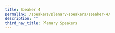 ```yaml
---
title: Speaker 4
permalink: /speakers/plenary-speakers/speaker-4/
description: ""
third_nav_title: Plenary Speakers
---
```

